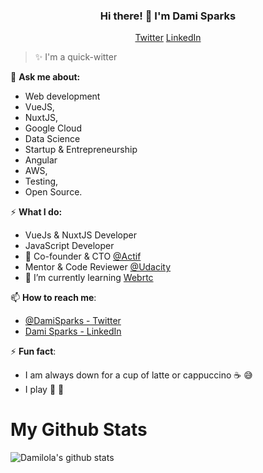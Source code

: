 <h3 align="center">Hi there! 👋  I'm Dami Sparks</h3>
<p align="center">
  <a href="//twitter.com/DamiSparks">Twitter</a>
  <a href="//www.linkedin.com/in/damisparks">LinkedIn</a>
</p>

> ✨ I'm a quick-witter


💬 **Ask me about:** 
* Web development
* VueJS, 
* NuxtJS, 
* Google Cloud
* Data Science
* Startup & Entrepreneurship
* Angular 
* AWS, 
* Testing, 
* Open Source.


⚡️ **What I do:**
- VueJs & NuxtJS Developer 
- JavaScript Developer
- 🔭 Co-founder & CTO [@Actif](www.actif.online.com)
- Mentor & Code Reviewer [@Udacity](https://www.udacity.com/)
- 🌱 I’m currently learning [Webrtc](https://webrtc.org/getting-started/overview)


📫 **How to reach me**:

- [@DamiSparks - Twitter](https://twitter.com/DamiSparks)
- [Dami Sparks - LinkedIn](https://www.linkedin.com/in/damisparks)

⚡ **Fun fact**:

- I am always down for a cup of latte or cappuccino ☕️ 😅
- I play 🎸 🥁 


# My Github Stats

![Damilola's github stats](https://github-readme-stats.vercel.app/api?username=damisparks&show_icons=true&theme=dark)
<!--
**damisparks/damisparks** is a ✨ _special_ ✨ repository because its `README.md` (this file) appears on your GitHub profile.

Here are some ideas to get you started:

- 🌱 I’m currently learning ...
- 👯 I’m looking to collaborate on ...
- 🤔 I’m looking for help with ...
- 💬 Ask me about ...
- 📫 How to reach me: ...
- 😄 Pronouns: ...
- ⚡ Fun fact: ...
-->
